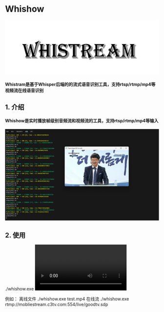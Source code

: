 # Whishow
![avatar](img/img1.png)
#### Whistram是基于Whisper后端的的流式语音识别工具，支持rtsp/rtmp/mp4等视频流在线语音识别

## 1. 介绍
#### Whishow是实时播放帧级别音频流和视频流的工具，支持rtsp/rtmp/mp4等输入

![avatar](img/img2.png)

## 2. 使用

./whishow.exe <video path>

  例如：
  离线文件 ./whishow.exe test.mp4
  在线流 ./whishow.exe rtmp://mobliestream.c3tv.com:554/live/goodtv.sdp


